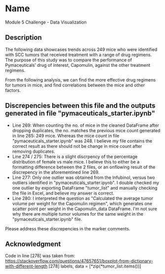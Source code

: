 # Name

Module 5 Challenge - Data Visualization


## Description

The following data showcases trends across 249 mice who were identified with SCC tumors that received treatment with a range of drug regimens. The purpose of this study was to compare the performance of Pymaceuticals’ drug of interest, Capomulin, against the other treatment regimens.

From the following analysis, we can find the more effective drug regimens for tumors in mice, and find correlations between the mice and other factors.

## Discrepencies between this file and the outputs generated in file "pymaceuticals_starter.ipynb"
* Line 269: When counting the no. of mice in the cleaned DataFrame after dropping duplicates, the no. matches the previous mice count generated in line 265: 249 mice. Whereas the mice count in file "pymaceuticals_starter.ipynb" was 248. I believe my file contains the correct result as there should not be change in mice count after removing duplicates.
* Line 274 / 275: There is a slight discrpency of the percentage distribution of female vs male mice. I believe this to either be a formatting difference between the 2 files, or an onflowing result of the discrepency in the aforementined line 269.
* Line 277: Only one outlier was obtained from the Infubinol, versus two outliers identified in "pymaceuticals_starter.ipynb". I double checked my one outlier by exporting DataFrame "tumor_list" and manually checking the file in Excel, and believe my answer is correct.
* Line 280: I interpreted the question as "Calculated the average tumor volume per weight for the Capomulin regimen", which generates one scatter point per weight in the Capomulin_data DataFrame. I'm not sure why there are multiple tumor volumes for the same weight in the "pymaceuticals_starter.ipynb" file.

Please address these discrepencies in the marker comments.

## Acknowledgment

Code in line [278] was taken from: https://stackoverflow.com/questions/47657651/boxplot-from-dictionary-with-different-length
  [278] labels, data = [*zip(*tumor_list.items())] 

